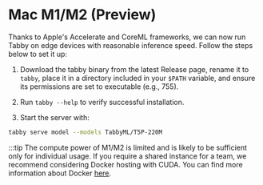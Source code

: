 # Mac M1/M2 (Preview)

Thanks to Apple's Accelerate and CoreML frameworks, we can now run Tabby on edge devices with reasonable inference speed. Follow the steps below to set it up:

1. Download the tabby binary from the latest Release page, rename it to `tabby`, place it in a directory included in your `$PATH` variable, and ensure its permissions are set to executable (e.g., 755).
3. Run `tabby --help` to verify successful installation.

3. Start the server with:
```bash
tabby serve model --models TabbyML/T5P-220M
```


:::tip
The compute power of M1/M2 is limited and is likely to be sufficient only for individual usage. If you require a shared instance for a team, we recommend considering Docker hosting with CUDA. You can find more information about Docker [here](./docker).
